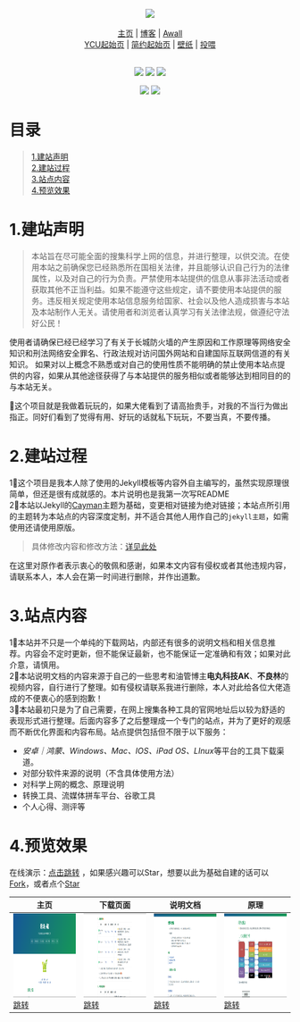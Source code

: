 <!-- logo -->
<p align="center">
    <a href="https://wangcy.tk" alt="Wangcy Logo">
    <img src="https://www.freeimg.cn/i/2023/12/11/6575f10443115.png" height="173"/></a>
</p>

<!--个人项目跳转页-->
<div align="center">
    <a href="https://wangcy.tk">主页</a> |
    <a href="https://blog.wangcy.cf/">博客</a> |
    <a href="https://wangcy.tk/wall">Awall</a> <br>
    <a href="https://ycu.wangcy.cf">YCU起始页</a> |
    <a href="https://sou.wangcy.tk">简约起始页</a> |
    <a href="https://wangcy.tk/Wallpaper">壁纸</a> |
    <a href="https://donate.wangcy.tk">投喂</a> 
</div>

<!--语言标识-->
<br>
<p align="center">
    <img src="https://img.shields.io/badge/Language%20-HTML-blue">
    <img src="https://img.shields.io/badge/Language%20-MarkDown-green">
    <a href="https://github.com/pages-themes/cayman" ><img src="https://img.shields.io/badge/theme-Jekyll-red"></a>
</p>

<!--语言切换-->
<p align="center">
    <a href="https://wangcy.tk/wall/CHN"><img src="https://img.shields.io/badge/%E8%AF%AD%E8%A8%80-%E4%B8%AD%E6%96%87-brightgreen"></a>
    <a href="https://wangcy.tk/wall/Eng"><img src="https://img.shields.io/badge/Language-English-brightgreen"></a>
</p>    
    
# 目录
> [1.建站声明](#1%E5%BB%BA%E7%AB%99%E5%A3%B0%E6%98%8E)<br>
> [2.建站过程](#2%E5%BB%BA%E7%AB%99%E8%BF%87%E7%A8%8B)<br>
> [3.站点内容](#3%E7%AB%99%E7%82%B9%E5%86%85%E5%AE%B9)<br>
> [4.预览效果](#4%E9%A2%84%E8%A7%88%E6%95%88%E6%9E%9C)

# 1.建站声明

> 本站旨在尽可能全面的搜集科学上网的信息，并进行整理，以供交流。在使用本站之前确保您已经熟悉所在国相关法律，并且能够认识自己行为的法律属性，以及对自己的行为负责。严禁使用本站提供的信息从事非法活动或者获取其他不正当利益。如果不能遵守这些规定，请不要使用本站提供的服务。违反相关规定使用本站信息服务给国家、社会以及他人造成损害与本站及本站制作人无关。请使用者和浏览者认真学习有关法律法规，做遵纪守法好公民！

使用者请确保已经已经学习了有关于长城防火墙的产生原因和工作原理等网络安全知识和刑法网络安全罪名、行政法规对访问国外网站和自建国际互联网信道的有关知识。
如果对以上概念不熟悉或对自己的使用性质不能明确的禁止使用本站点提供的内容，如果从其他途径获得了与本站提供的服务相似或者能够达到相同目的的与本站无关。<br>

🤣这个项目就是我做着玩玩的，如果大佬看到了请高抬贵手，对我的不当行为做出指正。同好们看到了觉得有用、好玩的话就私下玩玩，不要当真，不要传播。

# 2.建站过程

1⃣️这个项目是我本人除了使用的Jekyll模板等内容外自主编写的，虽然实现原理很简单，但还是很有成就感的。本片说明也是我第一次写README<br>
2⃣️本站以Jekyll的[Cayman](https://github.com/pages-themes/cayman)主题为基础，变更相对链接为绝对链接；本站点所引用的主题转为本站点的内容深度定制，并不适合其他人用作自己的```jekyll主题```，如需使用还请使用原版。<br>

> 具体修改内容和修改方法：[详见此处](https://github.com/wchenyi/cayman#readme)

在这里对原作者表示衷心的敬佩和感谢，如果本文内容有侵权或者其他违规内容，请联系本人，本人会在第一时间进行删除，并作出道歉。

# 3.站点内容

1⃣️本站并不只是一个单纯的下载网站，内部还有很多的说明文档和相关信息推荐。内容会不定时更新，但不能保证最新，也不能保证一定准确和有效；如果对此介意，请慎用。<br>
2⃣️本站说明文档的内容来源于自己的一些思考和油管博主**电丸科技AK**、**不良林**的视频内容，自行进行了整理。如有侵权请联系我进行删除，本人对此给各位大佬造成的不便衷心的感到抱歉！<br>
3⃣️本站最初只是为了自己需要，在网上搜集各种工具的官网地址后以较为舒适的表现形式进行整理。后面内容多了之后整理成一个专门的站点，并为了更好的观感而不断优化界面和内容布局。站点提供包括但不限于以下服务：<br>
- *安卓｜鸿蒙、Windows、Mac、IOS、iPad OS、LInux*等平台的工具下载渠道。
- 对部分软件来源的说明（不含具体使用方法）
- 对科学上网的概念、原理说明
- 转换工具、流媒体拼车平台、谷歌工具
- 个人心得、测评等

# 4.预览效果
在线演示：[点击跳转](https://wangcy.tk/wall) ，如果感兴趣可以Star，想要以此为基础自建的话可以[Fork](https://github.com/login?return_to=%2Fwchenyi%2Fwall)，或者点个[Star](https://github.com/login?return_to=%2Fwchenyi%2Fwall)

| 主页 | 下载页面 | 说明文档 | 原理 |
|--|--|--|--|
| <img src='./shortcuts/主页.png' height='150'/> [跳转](http://wangcy.tk/wall/)  | <img src='./shortcuts/软件下载.png' height='150'/> [跳转](http://wangcy.tk/wall/assets/Android) | <img src='./shortcuts/说明文档.png' height='150'/> [跳转](http://wangcy.tk/wall/assets/doc) | <img src='./shortcuts/原理内容.png' height='150'/> [跳转](http://wangcy.tk/wall/Awall/%E7%BD%91%E7%BB%9C%E7%9A%84%E6%A6%82%E5%BF%B5) |
